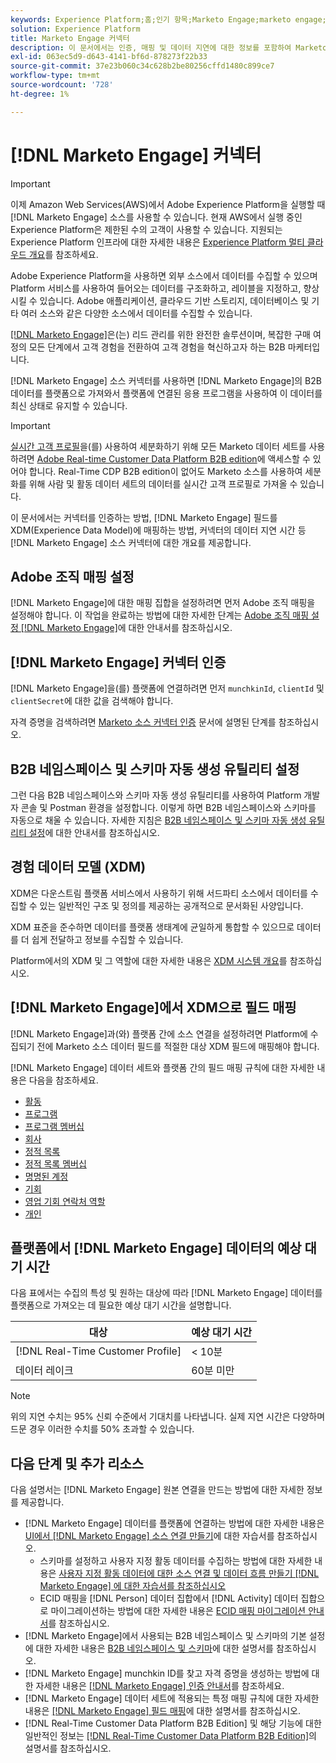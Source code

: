 ```yaml
---
keywords: Experience Platform;홈;인기 항목;Marketo Engage;marketo engage;marketo
solution: Experience Platform
title: Marketo Engage 커넥터
description: 이 문서에서는 인증, 매핑 및 데이터 지연에 대한 정보를 포함하여 Marketo Engage 소스 커넥터에 대한 개요를 제공합니다.
exl-id: 063ec5d9-d643-4141-bf6d-878273f22b33
source-git-commit: 37e23b060c34c628b2be80256cffd1480c899ce7
workflow-type: tm+mt
source-wordcount: '728'
ht-degree: 1%

---
```


# [!DNL Marketo Engage] 커넥터

>[!IMPORTANT]
>
>이제 Amazon Web Services(AWS)에서 Adobe Experience Platform을 실행할 때 [!DNL Marketo Engage] 소스를 사용할 수 있습니다. 현재 AWS에서 실행 중인 Experience Platform은 제한된 수의 고객이 사용할 수 있습니다. 지원되는 Experience Platform 인프라에 대한 자세한 내용은 [Experience Platform 멀티 클라우드 개요](../../../../landing/multi-cloud.md)를 참조하세요.

Adobe Experience Platform을 사용하면 외부 소스에서 데이터를 수집할 수 있으며 Platform 서비스를 사용하여 들어오는 데이터를 구조화하고, 레이블을 지정하고, 향상시킬 수 있습니다. Adobe 애플리케이션, 클라우드 기반 스토리지, 데이터베이스 및 기타 여러 소스와 같은 다양한 소스에서 데이터를 수집할 수 있습니다.

[[!DNL Marketo Engage]](https://www.marketo.com/software/)은(는) 리드 관리를 위한 완전한 솔루션이며, 복잡한 구매 여정의 모든 단계에서 고객 경험을 전환하여 고객 경험을 혁신하고자 하는 B2B 마케터입니다.

[!DNL Marketo Engage] 소스 커넥터를 사용하면 [!DNL Marketo Engage]의 B2B 데이터를 플랫폼으로 가져와서 플랫폼에 연결된 응용 프로그램을 사용하여 이 데이터를 최신 상태로 유지할 수 있습니다.

>[!IMPORTANT]
>
>[실시간 고객 프로필](../../../../profile/home.md)을(를) 사용하여 세분화하기 위해 모든 Marketo 데이터 세트를 사용하려면 [Adobe Real-time Customer Data Platform B2B edition](../../../../rtcdp/b2b-overview.md)에 액세스할 수 있어야 합니다. Real-Time CDP B2B edition이 없어도 Marketo 소스를 사용하여 세분화를 위해 사람 및 활동 데이터 세트의 데이터를 실시간 고객 프로필로 가져올 수 있습니다.

이 문서에서는 커넥터를 인증하는 방법, [!DNL Marketo Engage] 필드를 XDM(Experience Data Model)에 매핑하는 방법, 커넥터의 데이터 지연 시간 등 [!DNL Marketo Engage] 소스 커넥터에 대한 개요를 제공합니다.

## Adobe 조직 매핑 설정

[!DNL Marketo Engage]에 대한 매핑 집합을 설정하려면 먼저 Adobe 조직 매핑을 설정해야 합니다. 이 작업을 완료하는 방법에 대한 자세한 단계는 [Adobe 조직 매핑 설정 [!DNL Marketo Engage]](https://experienceleague.adobe.com/docs/marketo/using/product-docs/core-marketo-concepts/miscellaneous/set-up-adobe-organization-mapping.html)에 대한 안내서를 참조하십시오.

## [!DNL Marketo Engage] 커넥터 인증

[!DNL Marketo Engage]을(를) 플랫폼에 연결하려면 먼저 `munchkinId`, `clientId` 및 `clientSecret`에 대한 값을 검색해야 합니다.

자격 증명을 검색하려면 [Marketo 소스 커넥터 인증](./marketo-auth.md) 문서에 설명된 단계를 참조하십시오.

## B2B 네임스페이스 및 스키마 자동 생성 유틸리티 설정

그런 다음 B2B 네임스페이스와 스키마 자동 생성 유틸리티를 사용하여 Platform 개발자 콘솔 및 Postman 환경을 설정합니다. 이렇게 하면 B2B 네임스페이스와 스키마를 자동으로 채울 수 있습니다. 자세한 지침은 [B2B 네임스페이스 및 스키마 자동 생성 유틸리티 설정](./marketo-namespaces.md)에 대한 안내서를 참조하십시오.

## 경험 데이터 모델 (XDM)

XDM은 다운스트림 플랫폼 서비스에서 사용하기 위해 서드파티 소스에서 데이터를 수집할 수 있는 일반적인 구조 및 정의를 제공하는 공개적으로 문서화된 사양입니다.

XDM 표준을 준수하면 데이터를 플랫폼 생태계에 균일하게 통합할 수 있으므로 데이터를 더 쉽게 전달하고 정보를 수집할 수 있습니다.

Platform에서의 XDM 및 그 역할에 대한 자세한 내용은 [XDM 시스템 개요](../../../../xdm/home.md)를 참조하십시오.

## [!DNL Marketo Engage]에서 XDM으로 필드 매핑

[!DNL Marketo Engage]과(와) 플랫폼 간에 소스 연결을 설정하려면 Platform에 수집되기 전에 Marketo 소스 데이터 필드를 적절한 대상 XDM 필드에 매핑해야 합니다.

[!DNL Marketo Engage] 데이터 세트와 플랫폼 간의 필드 매핑 규칙에 대한 자세한 내용은 다음을 참조하세요.

* [활동](../mapping/marketo.md#activities)
* [프로그램](../mapping/marketo.md#programs)
* [프로그램 멤버십](../mapping/marketo.md#program-memberships)
* [회사](../mapping/marketo.md#companies)
* [정적 목록](../mapping/marketo.md#static-lists)
* [정적 목록 멤버십](../mapping/marketo.md#static-list-memberships)
* [명명된 계정](../mapping/marketo.md#named-accounts)
* [기회](../mapping/marketo.md#opportunities)
* [영업 기회 연락처 역할](../mapping/marketo.md#opportunity-contact-roles)
* [개인](../mapping/marketo.md#persons)

## 플랫폼에서 [!DNL Marketo Engage] 데이터의 예상 대기 시간

다음 표에서는 수집의 특성 및 원하는 대상에 따라 [!DNL Marketo Engage] 데이터를 플랫폼으로 가져오는 데 필요한 예상 대기 시간을 설명합니다.

| 대상 | 예상 대기 시간 |
| ----------- | ---------------- |
| [!DNL Real-Time Customer Profile] | &lt; 10분 |
| 데이터 레이크 | 60분 미만 |

>[!NOTE]
>
>위의 지연 수치는 95% 신뢰 수준에서 기대치를 나타냅니다. 실제 지연 시간은 다양하며 드문 경우 이러한 수치를 50% 초과할 수 있습니다.

## 다음 단계 및 추가 리소스

다음 설명서는 [!DNL Marketo Engage] 원본 연결을 만드는 방법에 대한 자세한 정보를 제공합니다.

* [!DNL Marketo Engage] 데이터를 플랫폼에 연결하는 방법에 대한 자세한 내용은 [UI에서  [!DNL Marketo Engage] 소스 연결 만들기](../../../tutorials/ui/create/adobe-applications/marketo.md)에 대한 자습서를 참조하십시오.
   * 스키마를 설정하고 사용자 지정 활동 데이터를 수집하는 방법에 대한 자세한 내용은 [사용자 지정 활동 데이터에 대한 소스 연결 및 데이터 흐름 만들기 [!DNL Marketo Engage] 에 대한 자습서를 참조하십시오](../../../tutorials/ui/create/adobe-applications/marketo-custom-activities.md)
   * ECID 매핑을 [!DNL Person] 데이터 집합에서 [!DNL Activity] 데이터 집합으로 마이그레이션하는 방법에 대한 자세한 내용은 [ECID 매핑 마이그레이션 안내서](./migration.md)를 참조하십시오.
* [!DNL Marketo Engage]에서 사용되는 B2B 네임스페이스 및 스키마의 기본 설정에 대한 자세한 내용은 [B2B 네임스페이스 및 스키마](./marketo-namespaces.md)에 대한 설명서를 참조하십시오.
* [!DNL Marketo Engage] munchkin ID를 찾고 자격 증명을 생성하는 방법에 대한 자세한 내용은 [[!DNL Marketo Engage] 인증 안내서](./marketo-auth.md)를 참조하세요.
* [!DNL Marketo Engage] 데이터 세트에 적용되는 특정 매핑 규칙에 대한 자세한 내용은 [[!DNL Marketo Engage] 필드 매핑](../mapping/marketo.md)에 대한 설명서를 참조하십시오.
* [!DNL Real-Time Customer Data Platform B2B Edition] 및 해당 기능에 대한 일반적인 정보는 [[!DNL Real-Time Customer Data Platform B2B Edition]](../../../../rtcdp/b2b-overview.md)의 설명서를 참조하십시오.
